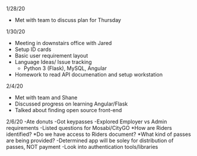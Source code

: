 1/28/20
  - Met with team to discuss plan for Thursday

1/30/20
  - Meeting in downstairs office with Jared
  - Setup ID cards
  - Basic user requirement layout
  - Language Ideas/ Issue tracking
    - Python 3 (Flask), MySQL, Angular
  - Homework to read API documenation and setup workstation
  
2/4/20
  - Met with team and Shane
  - Discussed progress on learning Angular/Flask
  - Talked about finding open source front-end 
  
2/6/20
  -Ate donuts
  -Got keypasses
  -Explored Employer vs Admin requirements
  -Listed questions for Mosabi/CityGO
  *How are Riders identified?
  *Do we have access to Riders document?
  *What kind of passes are being provided?
  -Determined app will be soley for distribution of passes, NOT payment
  -Look into authentication tools/libraries
